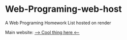 # Web-Programing-web-host
A Web Programing Homework List hosted on render

Main website: [--> Cool thing here <--](https://sjnosukequy.onrender.com/)
